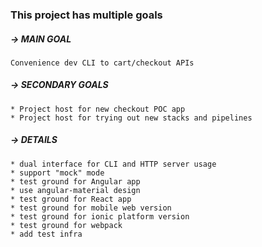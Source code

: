 ### This project has multiple goals

##### → MAIN GOAL

```
Convenience dev CLI to cart/checkout APIs
```

##### → SECONDARY GOALS

```
* Project host for new checkout POC app
* Project host for trying out new stacks and pipelines
```

##### → DETAILS

```
* dual interface for CLI and HTTP server usage
* support "mock" mode
* test ground for Angular app
* use angular-material design
* test ground for React app
* test ground for mobile web version
* test ground for ionic platform version
* test ground for webpack
* add test infra
```
